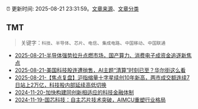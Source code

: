:alarm_clock: 更新时间: 2025-08-21 23:31:59。[文章来源](/README.md)、[文章分类](/TAGS.md)

## TMT


> 关键字：`科技`、`半导体`、`芯片`、`电信`、`集成电路`、`中国移动`、`中国联通`



- [2025-08-21-半导体强势拉升点燃市场，国产算力、消费电子成资金追逐新焦点](https://www.cls.cn/detail/2121354) 
- [2025-08-21-美国科技股连遭抛售，AI主题“清算”时刻已至？华尔街这么看](https://www.cls.cn/detail/2121357) 
- [2025-08-21-【焦点复盘】沪指缩量十字星续创10年新高，两市成交额连续7日站上2万亿，科技股内部延续高低切换](https://www.cls.cn/detail/2121907) 
- [2024-11-20-加快构建同创新相适应的科技金融体制](https://xueqiu.com/9193403816/313561745) 
- [2024-11-19-国芯科技：自主芯片技术突破，AIMCU重塑行业格局](https://xueqiu.com/8151841495/313402043) 
